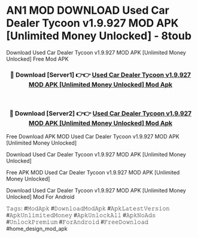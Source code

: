 # AN1 MOD DOWNLOAD Used Car Dealer Tycoon v1.9.927 MOD APK [Unlimited Money Unlocked] - 8toub
Download Used Car Dealer Tycoon v1.9.927 MOD APK [Unlimited Money Unlocked] Free Mod APK

<div align="center">
<h3>🔴 Download [Server1] 👉👉 <a href="https://apk-comot.site?title=Used_Car_Dealer_Tycoon_v1.9.927_MOD_APK_[Unlimited_Money_Unlocked]">Used Car Dealer Tycoon v1.9.927 MOD APK [Unlimited Money Unlocked] Mod Apk</a></h3><br>

<h3>🔴 Download [Server2] 👉👉 <a href="https://apk-comot.site?title=Used_Car_Dealer_Tycoon_v1.9.927_MOD_APK_[Unlimited_Money_Unlocked]">Used Car Dealer Tycoon v1.9.927 MOD APK [Unlimited Money Unlocked] Mod Apk</a></h3>
</div>


Free Download APK MOD Used Car Dealer Tycoon v1.9.927 MOD APK [Unlimited Money Unlocked]

Download Used Car Dealer Tycoon v1.9.927 MOD APK [Unlimited Money Unlocked] 

Free APK MOD Used Car Dealer Tycoon v1.9.927 MOD APK [Unlimited Money Unlocked] 

Download Used Car Dealer Tycoon v1.9.927 MOD APK [Unlimited Money Unlocked] Mod For Android

𝚃𝚊𝚐𝚜: #𝙼𝚘𝚍𝙰𝚙𝚔 #𝙳𝚘𝚠𝚗𝚕𝚘𝚊𝚍𝙼𝚘𝚍𝙰𝚙𝚔 #𝙰𝚙𝚔𝙻𝚊𝚝𝚎𝚜𝚝𝚅𝚎𝚛𝚜𝚒𝚘𝚗 #𝙰𝚙𝚔𝚄𝚗𝚕𝚒𝚖𝚒𝚝𝚎𝚍𝙼𝚘𝚗𝚎𝚢 #𝙰𝚙𝚔𝚄𝚗𝚕𝚘𝚌𝚔𝙰𝚕𝚕 #𝙰𝚙𝚔𝙽𝚘𝙰𝚍𝚜 #𝚄𝚗𝚕𝚘𝚌𝚔𝙿𝚛𝚎𝚖𝚒𝚞𝚖 #𝙵𝚘𝚛𝙰𝚗𝚍𝚛𝚘𝚒𝚍 #𝙵𝚛𝚎𝚎𝙳𝚘𝚠𝚗𝚕𝚘𝚊𝚍 #home_design_mod_apk